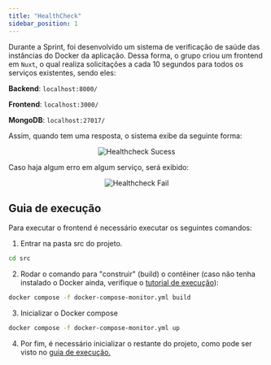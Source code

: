 ```yaml
---
title: "HealthCheck"
sidebar_position: 1
---
```


Durante a Sprint, foi desenvolvido um sistema de verificação de saúde das instâncias do Docker da aplicação. Dessa forma, o grupo criou um frontend em `Nuxt`, o qual realiza solicitações a cada 10 segundos para todos os serviços existentes, sendo eles: 

**Backend**: `localhost:8000/` 

**Frontend**: `localhost:3000/` 

**MongoDB**: `localhost:27017/` 

Assim, quando tem uma resposta, o sistema exibe da seguinte forma: 

<div align="center">

![Healthcheck Sucess](/img/HealthCheckPositivo.png)

</div>

Caso haja algum erro em algum serviço, será exibido: 

<div align="center">

![Healthcheck Fail](/img/HealthCheckFail.png)

</div>

## Guia de execução 

Para executar o frontend é necessário executar os seguintes comandos:

1. Entrar na pasta src do projeto.

```bash
cd src
```

2. Rodar o comando para "construir" (build) o contêiner (caso não tenha instalado o Docker ainda, verifique o [tutorial de execução](/docs/Sprint%203/guia-de-execucao.md)):

```bash
docker compose -f docker-compose-monitor.yml build
```

3. Inicializar o Docker compose 

```bash
docker compose -f docker-compose-monitor.yml up
```

4. Por fim, é necessário inicializar o restante do projeto, como pode ser visto no [guia de execução.](/documentacao/docs/Sprint%203/guia-de-execucao.md)